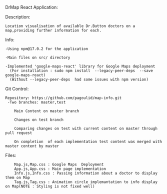 DrMap React Application:

Description:

    Location visualisation of available Dr.Button doctors on a map,providing further information for each.
  
Info:

    -Using npm@17.0.2 for the application
  
    -Main files on src/ directory
  
    -Implemented 'google-maps-react' library for Google Maps deployment 
      (For installation : sudo npm install  --legacy-peer-deps  --save  google-maps-react)
      (Without --legacy-peer-deps  had some issues with npm version)
    
    
  Git Control:
  
    Repository: https://github.com/pagoulid/map-info.git
     -Two branches: master,test
     
        Main Content on master branch
        
        Changes on test branch
        
        Comparing changes on test with current content on master through pull request
        
        On completion  of each implementation test content was merged with master content by master
        
    
  Files:
  
        Map.js,Map.css : Google Maps  Deployment
        App.js,App.css : Main page implementation
        Info.js,Info.css : Passing information about a doctor to display them on Map
        Tag.js,Tag.css : Animation circle implemantation to info display on Map(NOTE : Styling is not fixed well)
        
        
        
